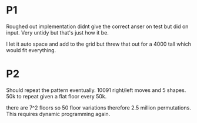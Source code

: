 # P1

Roughed out implementation didnt give the correct anser on test but did on input. Very untidy but that's just how it be.

I let it auto space and add to the grid but threw that out for a 4000 tall which would fit everything.

# P2

Should repeat the pattern eventually. 10091 right/left moves and 5 shapes. 50k to repeat given a flat floor every 50k.

there are 7^2 floors so 50 floor variations therefore 2.5 million permutations. This requires dynamic programming again.